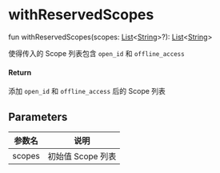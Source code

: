 # withReservedScopes

fun withReservedScopes(scopes: [List](https://kotlinlang.org/api/latest/jvm/stdlib/kotlin.collections/-list/index.html)&lt;[String](https://kotlinlang.org/api/latest/jvm/stdlib/kotlin/-string/index.html)&gt;?): [List](https://kotlinlang.org/api/latest/jvm/stdlib/kotlin.collections/-list/index.html)&lt;[String](https://kotlinlang.org/api/latest/jvm/stdlib/kotlin/-string/index.html)&gt;

使得传入的 Scope 列表包含 `open_id` 和 `offline_access`

#### Return

添加 `open_id` 和 `offline_access` 后的 Scope 列表

## Parameters

| 参数名 | 说明              |
| ------ | ----------------- |
| scopes | 初始值 Scope 列表 |
